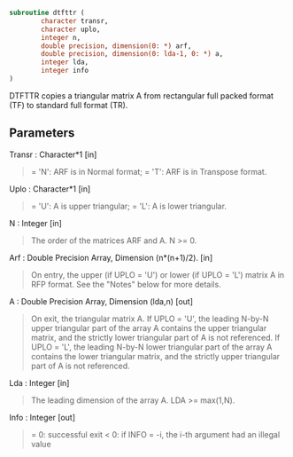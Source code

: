 ```fortran
subroutine dtfttr (
		character transr,
		character uplo,
		integer n,
		double precision, dimension(0: *) arf,
		double precision, dimension(0: lda-1, 0: *) a,
		integer lda,
		integer info
)
```

 DTFTTR copies a triangular matrix A from rectangular full packed
 format (TF) to standard full format (TR).

## Parameters
Transr : Character*1 [in]
> = 'N':  ARF is in Normal format;
> = 'T':  ARF is in Transpose format.

Uplo : Character*1 [in]
> = 'U':  A is upper triangular;
> = 'L':  A is lower triangular.

N : Integer [in]
> The order of the matrices ARF and A. N >= 0.

Arf : Double Precision Array, Dimension (n*(n+1)/2). [in]
> On entry, the upper (if UPLO = 'U') or lower (if UPLO = 'L')
> matrix A in RFP format. See the "Notes" below for more
> details.

A : Double Precision Array, Dimension (lda,n) [out]
> On exit, the triangular matrix A.  If UPLO = 'U', the
> leading N-by-N upper triangular part of the array A contains
> the upper triangular matrix, and the strictly lower
> triangular part of A is not referenced.  If UPLO = 'L', the
> leading N-by-N lower triangular part of the array A contains
> the lower triangular matrix, and the strictly upper
> triangular part of A is not referenced.

Lda : Integer [in]
> The leading dimension of the array A.  LDA >= max(1,N).

Info : Integer [out]
> = 0:  successful exit
> < 0:  if INFO = -i, the i-th argument had an illegal value

